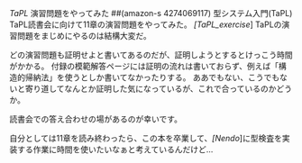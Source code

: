 *TaPL* 演習問題をやってみた
##(amazon-s 4274069117) 型システム入門(TaPL)
TaPL読書会に向けて11章の演習問題をやってみた。
 *[TaPL_exercise*] 
TaPLの演習問題をまじめにやるのは結構大変だ。

どの演習問題も証明せよと書いてあるのだが、証明しようとするとけっこう時間がかかる。
付録の模範解答ページには証明の流れは書いておらず、例えば「構造的帰納法」を使うとしか書いてなかったりする。
ああでもない、こうでもないと寄り道してなんとか証明した気になっているが、これで合っているのかどうか。

読書会での答え合わせの場があるのが幸いです。

自分としては11章を読み終わったら、この本を卒業して、*[Nendo*]に型検査を実装する作業に時間を使いたいなぁと考えているんだけど…
